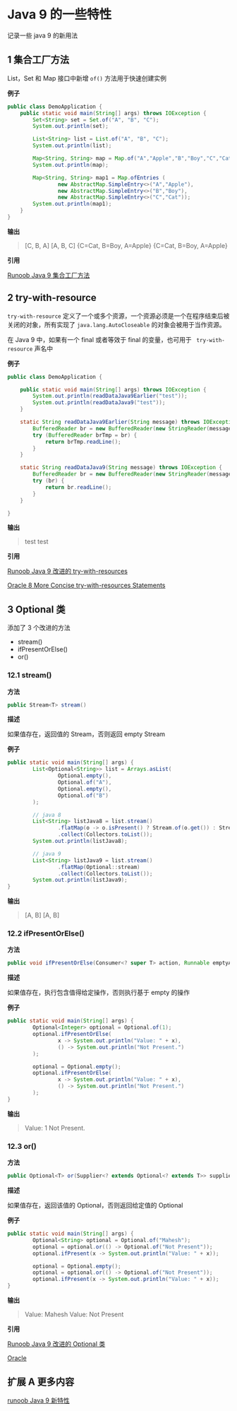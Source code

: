 # Java 9 的一些特性

记录一些 java 9 的新用法

## 1  集合工厂方法

List，Set 和 Map 接口中新增 ```of()``` 方法用于快速创建实例

**例子**

``` java
public class DemoApplication {
    public static void main(String[] args) throws IOException {
        Set<String> set = Set.of("A", "B", "C");
        System.out.println(set);

        List<String> list = List.of("A", "B", "C");
        System.out.println(list);

        Map<String, String> map = Map.of("A","Apple","B","Boy","C","Cat");
        System.out.println(map);

        Map<String, String> map1 = Map.ofEntries (
                new AbstractMap.SimpleEntry<>("A","Apple"),
                new AbstractMap.SimpleEntry<>("B","Boy"),
                new AbstractMap.SimpleEntry<>("C","Cat"));
        System.out.println(map1);
    }
}
```

**输出**

> [C, B, A]
> [A, B, C]
> {C=Cat, B=Boy, A=Apple}
> {C=Cat, B=Boy, A=Apple}

**引用**

[Runoob Java 9  集合工厂方法](https://www.runoob.com/java/java9-collection-factory-methods.html)

## 2 try-with-resource

```try-with-resource``` 定义了一个或多个资源，一个资源必须是一个在程序结束后被关闭的对象，所有实现了 ```java.lang.AutoCloseable``` 的对象会被用于当作资源。

在 Java 9 中，如果有一个 final 或者等效于 final 的变量，也可用于 ``` try-with-resource``` 声名中

**例子**

``` java
public class DemoApplication {

    public static void main(String[] args) throws IOException {
        System.out.println(readDataJava9Earlier("test"));
        System.out.println(readDataJava9("test"));
    }

    static String readDataJava9Earlier(String message) throws IOException {
        BufferedReader br = new BufferedReader(new StringReader(message));
        try (BufferedReader brTmp = br) {
            return brTmp.readLine();
        }
    }

    static String readDataJava9(String message) throws IOException {
        BufferedReader br = new BufferedReader(new StringReader(message));
        try (br) {
            return br.readLine();
        }
    }

}
```

**输出**

> test
> test

**引用**

[Runoob Java 9  改进的 try-with-resources](https://www.runoob.com/java/java9-try-with-resources-improvement.html)

[Oracle 8 More Concise try-with-resources Statements](https://docs.oracle.com/en/java/javase/14/language/try-resources.html)

## 3 Optional 类

添加了 3 个改进的方法

- stream()
- ifPresentOrElse()
- or()

### 12.1 stream() 

**方法**

``` java
public Stream<T> stream()
```

**描述**

如果值存在，返回值的 Stream，否则返回 empty Stream

**例子**

``` java
public static void main(String[] args) {
        List<Optional<String>> list = Arrays.asList(
                Optional.empty(),
                Optional.of("A"),
                Optional.empty(),
                Optional.of("B")
        );

        // java 8
        List<String> listJava8 = list.stream()
                .flatMap(o -> o.isPresent() ? Stream.of(o.get()) : Stream.empty())
                .collect(Collectors.toList());
        System.out.println(listJava8);

        // java 9
        List<String> listJava9 = list.stream()
                .flatMap(Optional::stream)
                .collect(Collectors.toList());
        System.out.println(listJava9);
}
```

**输出**

> [A, B]
> [A, B]

### 12.2 ifPresentOrElse() 

**方法**

``` java
public void ifPresentOrElse(Consumer<? super T> action, Runnable emptyAction)
```

**描述**

如果值存在，执行包含值得给定操作，否则执行基于 empty 的操作

**例子**

``` java
public static void main(String[] args) {
        Optional<Integer> optional = Optional.of(1);
        optional.ifPresentOrElse(
                x -> System.out.println("Value: " + x),
                () -> System.out.println("Not Present.")
        );

        optional = Optional.empty();
        optional.ifPresentOrElse(
                x -> System.out.println("Value: " + x),
                () -> System.out.println("Not Present.")
        );
}
```

**输出**

> Value: 1
> Not Present.

### 12.3 or() 

**方法**

```java
public Optional<T> or(Supplier<? extends Optional<? extends T>> supplier)
```

**描述**

如果值存在，返回该值的 Optional，否则返回给定值的 Optional

**例子**

``` java
public static void main(String[] args) {
        Optional<String> optional = Optional.of("Mahesh");
        optional = optional.or(() -> Optional.of("Not Present"));
        optional.ifPresent(x -> System.out.println("Value: " + x));

        optional = Optional.empty();
        optional = optional.or(() -> Optional.of("Not Present"));
        optional.ifPresent(x -> System.out.println("Value: " + x));
}
```

**输出**

> Value: Mahesh
> Value: Not Present

**引用**

[Runoob Java 9  改进的 Optional 类](https://www.runoob.com/java/java9-optional-class-improvements.html)

[Oracle](https://docs.oracle.com/javase/9/docs/api/java/util/Optional.html)

## 扩展 A 更多内容

[runoob Java 9 新特性](https://www.runoob.com/java/java9-new-features.html)
